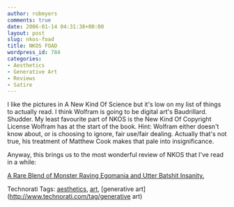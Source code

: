 ```yaml
---
author: robmyers
comments: true
date: 2006-01-14 04:31:38+00:00
layout: post
slug: nkos-foad
title: NKOS FOAD
wordpress_id: 784
categories:
- Aesthetics
- Generative Art
- Reviews
- Satire
---
```


  
I like the pictures in A New Kind Of Science but it's low on my list of things to actually read. I think Wolfram is going to be digital art's Baudrillard. Shudder. My least favourite part of NKOS is the New Kind Of Copyright License Wolfram has at the start of the book. Hint: Wolfram either doesn't know about, or is choosing to ignore, fair use/fair dealing. Actually that's not true, his treatment of Matthew Cook makes that pale into insignificance.  


  
Anyway, this brings us to the most wonderful review of NKOS that I've read in a while:  


  
[A Rare Blend of Monster Raving Egomania and Utter Batshit Insanity.](http://www.cscs.umich.edu/~crshalizi/reviews/wolfram/)  


  


Technorati Tags: [aesthetics](http://www.technorati.com/tag/aesthetics), [art](http://www.technorati.com/tag/art), [generative art](http://www.technorati.com/tag/generative art)

  


